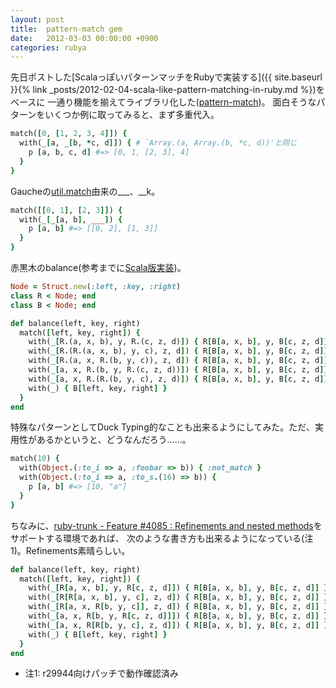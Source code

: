 ```yaml
---
layout: post
title:  pattern-match gem
date:   2012-03-03 00:00:00 +0900
categories: rubya
---
```


先日ポストした[ScalaっぽいパターンマッチをRubyで実装する]({{ site.baseurl }}{% link _posts/2012-02-04-scala-like-pattern-matching-in-ruby.md %})をベースに 一通り機能を揃えてライブラリ化した([pattern-match](https://github.com/k-tsj/pattern-match))。
面白そうなパターンをいくつか例に取ってみると、まず多重代入。

```ruby
match([0, [1, 2, 3, 4]]) {
  with(_[a, _[b, *c, d]]) { # `Array.(a, Array.(b, *c, d))'と同じ
    p [a, b, c, d] #=> [0, 1, [2, 3], 4]
  }
}
```

Gaucheの[util.match](http://practical-scheme.net/gauche/man/?l=jp&p=util.match)由来の___、__k。

```ruby
match([[0, 1], [2, 3]]) {
  with(_[_[a, b], ___]) {
    p [a, b] #=> [[0, 2], [1, 3]]
  }
}
```

赤黒木のbalance(参考までに[Scala版実装](http://d.hatena.ne.jp/kmizushima/20090415/1239778393))。

```ruby
Node = Struct.new(:left, :key, :right)
class R < Node; end
class B < Node; end

def balance(left, key, right)
  match([left, key, right]) {
    with(_[R.(a, x, b), y, R.(c, z, d)]) { R[B[a, x, b], y, B[c, z, d]] }
    with(_[R.(R.(a, x, b), y, c), z, d]) { R[B[a, x, b], y, B[c, z, d]] }
    with(_[R.(a, x, R.(b, y, c)), z, d]) { R[B[a, x, b], y, B[c, z, d]] }
    with(_[a, x, R.(b, y, R.(c, z, d))]) { R[B[a, x, b], y, B[c, z, d]] }
    with(_[a, x, R.(R.(b, y, c), z, d)]) { R[B[a, x, b], y, B[c, z, d]] }
    with(_) { B[left, key, right] }
  }
end
```

特殊なパターンとしてDuck Typing的なことも出来るようにしてみた。ただ、実用性があるかというと、どうなんだろう……。

```ruby
match(10) {
  with(Object.(:to_i => a, :foobar => b)) { :not_match }
  with(Object.(:to_i => a, :to_s.(16) => b)) {
    p [a, b] #=> [10, "a"]
  }
}
```

ちなみに、[ruby-trunk - Feature #4085 : Refinements and nested methods](http://bugs.ruby-lang.org/issues/4085)をサポートする環境であれば、 次のような書き方も出来るようになっている(注1)。Refinements素晴らしい。

```ruby
def balance(left, key, right)
  match([left, key, right]) {
    with(_[R[a, x, b], y, R[c, z, d]]) { R[B[a, x, b], y, B[c, z, d]] }
    with(_[R[R[a, x, b], y, c], z, d]) { R[B[a, x, b], y, B[c, z, d]] }
    with(_[R[a, x, R[b, y, c]], z, d]) { R[B[a, x, b], y, B[c, z, d]] }
    with(_[a, x, R[b, y, R[c, z, d]]]) { R[B[a, x, b], y, B[c, z, d]] }
    with(_[a, x, R[R[b, y, c], z, d]]) { R[B[a, x, b], y, B[c, z, d]] }
    with(_) { B[left, key, right] }
  }
end
```

* 注1: r29944向けパッチで動作確認済み
